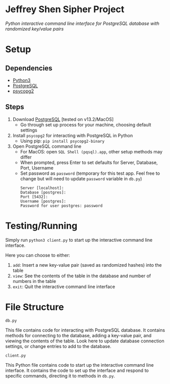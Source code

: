 # Jeffrey Shen Sipher Project

_Python interactive command line interface for PostgreSQL database with randomized key/value pairs_



# Setup

## Dependencies
- [Python3](https://www.python.org/downloads/)
- [PostgreSQL](https://www.postgresql.org/download/)
- [psycopg2](https://www.psycopg.org/docs/install.html)

## Steps
1. Download [PostgreSQL](https://www.postgresql.org/download/) [tested on v13.2/MacOS]
    - Go through set up process for your machine, choosing default settings
2. Install `psycopg2` for interacting with PostgreSQL in Python
    - Using pip: `pip install psycopg2-binary` 
3. Open PostgreSQL command line
    - For MacOS: open `SQL Shell (pqsql).app`, other setup methods may differ
    - When prompted, press Enter to set defaults for Server, Database, Port, Username
    - Set password as `password` (temporary for this test app. Feel free to change but will need to update `password` variable in `db.py`)
        ```
        Server [localhost]: 
        Database [postgres]: 
        Port [5432]: 
        Username [postgres]: 
        Password for user postgres: password
        ```




# Testing/Running

Simply run `python3 client.py` to start up the interactive command line interface.

Here you can choose to either:
1. `add`: Insert a new key-value pair (saved as randomized hashes) into the table
2. `view`: See the contents of the table in the database and number of numbers in the table
3. `exit`: Quit the interactive command line interface


# File Structure
`db.py` 

This file contains code for interacting with PostgreSQL database. It contains methods for connecting to the database, adding a key-value pair, and viewing the contents of the table. Look here to update database connection settings, or change entries to add to the database. 

`client.py` 

This Python file contains code to start up the interactive command line interface. It contains the code to set up the interface and respond to specific commands, directing it to methods in `db.py`.

